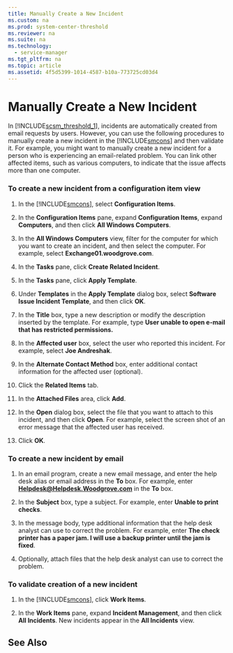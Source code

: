 ```yaml
---
title: Manually Create a New Incident
ms.custom: na
ms.prod: system-center-threshold
ms.reviewer: na
ms.suite: na
ms.technology:
  - service-manager
ms.tgt_pltfrm: na
ms.topic: article
ms.assetid: 4f5d5399-1014-4587-b10a-773725cd03d4
---
```

# Manually Create a New Incident
In [!INCLUDE[scsm_threshold_1](../../includes/scsm_threshold_1_md.md)], incidents are automatically created from email requests by users. However, you can use the following procedures to manually create a new incident in the [!INCLUDE[smcons](../../includes/smcons_md.md)] and then validate it. For example, you might want to manually create a new incident for a person who is experiencing an email\-related problem. You can link other affected items, such as various computers, to indicate that the issue affects more than one computer.

### To create a new incident from a configuration item view

1.  In the [!INCLUDE[smcons](../../includes/smcons_md.md)], select **Configuration Items**.

2.  In the **Configuration Items** pane, expand **Configuration Items**, expand **Computers**, and then click **All Windows Computers**.

3.  In the **All Windows Computers** view, filter for the computer for which you want to create an incident, and then select the computer. For example, select **Exchange01.woodgrove.com**.

4.  In the **Tasks** pane, click **Create Related Incident**.

5.  In the **Tasks** pane, click **Apply Template**.

6.  Under **Templates** in the **Apply Template** dialog box, select **Software Issue Incident Template**, and then click **OK**.

7.  In the **Title** box, type a new description or modify the description inserted by the template. For example, type **User unable to open e\-mail that has restricted permissions.**

8.  In the **Affected user** box, select the user who reported this incident. For example, select **Joe Andreshak**.

9. In the **Alternate Contact Method** box, enter additional contact information for the affected user \(optional\).

10. Click the **Related Items** tab.

11. In the **Attached Files** area, click **Add**.

12. In the **Open** dialog box, select the file that you want to attach to this incident, and then click **Open**. For example, select the screen shot of an error message that the affected user has received.

13. Click **OK**.

### To create a new incident by email

1.  In an email program, create a new email message, and enter the help desk alias or email address in the **To** box. For example, enter **Helpdesk@Helpdesk.Woodgrove.com** in the **To** box.

2.  In the **Subject** box, type a subject. For example, enter **Unable to print checks**.

3.  In the message body, type additional information that the help desk analyst can use to correct the problem. For example, enter **The check printer has a paper jam. I will use a backup printer until the jam is fixed**.

4.  Optionally, attach files that the help desk analyst can use to correct the problem.

### To validate creation of a new incident

1.  In the [!INCLUDE[smcons](../../includes/smcons_md.md)], click **Work Items**.

2.  In the **Work Items** pane, expand **Incident Management**, and then click **All Incidents**. New incidents appear in the **All Incidents** view.

## See Also
